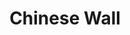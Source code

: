 ---
pid: pt219
title: Chinese Wall
location_transcription: 16th st b/n Market+JFK
coordinates: "[-75.16674629528, 39.953298213584]"
zipcode: '19130'
gen_neighborhood: North Philadelphia
neighborhood: Art Museum,Francisville
outside_phl: 
age: '26'
age_range: 20-29
instagram: 
image_file_name: pt_219.jpg
proposal_transcription: Monument remembering center city's chinese wall + the barrier
  once there. Monument could celebrate Philly's rail history of Broad St station as
  well.
topic: History
topic_summary: 0, 0
type: Other No Form
keywords_other: railroads, trains
credit: Brandon Williams
image_labels: 
twitter: 
facebook: 
permalink: "/monuments/pt219/"
layout: item-page
---